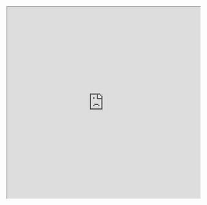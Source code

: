 
<iframe src="https://raw.githack.com/Yashvishe13/Gen-AI/edit/main/Graphs/html_files/battle_of_the_labyrinthcommunity.html" width="100%" height="500px"></iframe>
